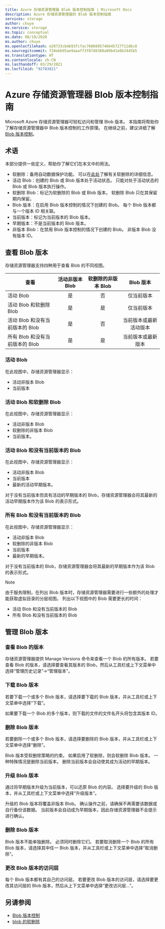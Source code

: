 ```yaml
---
title: Azure 存储资源管理器 Blob 版本控制指南 | Microsoft Docs
description: Azure 存储资源管理器的 Blob 版本控制指南
services: storage
author: chuye
ms.service: storage
ms.topic: conceptual
ms.date: 08/19/2020
ms.author: chuye
ms.openlocfilehash: e20733cb4b93fcfac7606895746645727f12d6c8
ms.sourcegitcommit: f28ebb95ae9aaaff3f87d8388a09b41e0b3445b5
ms.translationtype: HT
ms.contentlocale: zh-CN
ms.lasthandoff: 03/29/2021
ms.locfileid: "92783821"
---
```

# <a name="azure-storage-explorer-blob-versioning-guide"></a>Azure 存储资源管理器 Blob 版本控制指南

Microsoft Azure 存储资源管理器可轻松访问和管理 Blob 版本。 本指南将帮助你了解存储资源管理器中 Blob 版本控制的工作原理。 在继续之前，建议详细了解 [Blob 版本控制](../blobs/versioning-overview.md)。

## <a name="terminology"></a>术语

本部分提供一些定义，帮助你了解它们在本文中的用法。

- 软删除：备用自动数据保护功能。 可以在[此处](../blobs/soft-delete-blob-overview.md)了解有关软删除的详细信息。
- 活动 Blob：创建的 Blob 或 Blob 版本处于活动状态。 只能对处于活动状态的 Blob 或 Blob 版本执行操作。
- 软删除 Blob：标记为软删除的 Blob 或 Blob 版本。 软删除 Blob 只在其保留期内保留。
- Blob 版本：在启用 Blob 版本控制的情况下创建的 Blob。 每个 Blob 版本都与一个版本 ID 相关联。
- 当前版本：标记为当前版本的 Blob 版本。
- 早期版本：不是当前版本的 Blob 版本。
- 非版本 Blob：在禁用 Blob 版本控制的情况下创建的 Blob。 非版本 Blob 没有版本 ID。

## <a name="view-blob-versions"></a>查看 Blob 版本

存储资源管理器支持四种用于查看 Blob 的不同视图。

| 查看 | 活动非版本 Blob | 软删除的非版本 Blob | Blob 版本 |
| ---- | :----------: | :-----------: | :------------------: |
| 活动 Blob | 是 | 否 | 仅当前版本 |
| 活动 Blob 和软删除 Blob | 是 | 是 | 仅当前版本 |
| 活动 Blob 和没有当前版本的 Blob | 是 | 否 | 当前版本或最新活动版本 |
| 所有 Blob 和没有当前版本的 Blob | 是 | 是 | 当前版本或最新版本 |

### <a name="active-blobs"></a>活动 Blob

在此视图中，存储资源管理器显示：

- 活动非版本 Blob
- 当前版本

### <a name="active-blobs-and-soft-deleted-blobs"></a>活动 Blob 和软删除 Blob

在此视图中，存储资源管理器显示：

- 活动非版本 Blob
- 软删除的非版本 Blob
- 当前版本。

### <a name="active-blobs-and-blobs-without-current-version"></a>活动 Blob 和没有当前版本的 Blob

在此视图中，存储资源管理器显示：

- 活动非版本 Blob
- 当前版本
- 最新的活动早期版本。 

对于没有当前版本但具有活动的早期版本的 Blob，存储资源管理器会将其最新的活动早期版本作为该 Blob 的表示形式。

### <a name="all-blobs-and-blobs-without-current-version"></a>所有 Blob 和没有当前版本的 Blob

在此视图中，存储资源管理器显示：

- 活动非版本 Blob
- 软删除的非版本 Blob
- 当前版本
- 最新的早期版本。 

对于没有当前版本的 Blob，存储资源管理器会将其最新的早期版本作为该 Blob 的表示形式。

> [!Note]
> 由于服务限制，在列出 Blob 版本时，存储资源管理器需要进行一些额外的处理才能获取虚拟目录的分层视图。 列出以下视图中的 Blob 需要更长的时间：
> 
> - 活动 Blob 和没有当前版本的 Blob
> - 所有 Blob 和没有当前版本的 Blob

## <a name="manage-blob-versions"></a>管理 Blob 版本

### <a name="view-versions-of-a-blob"></a>查看 Blob 的版本

存储资源管理器提供 Manage Versions 命令来查看一个 Blob 的所有版本。 若要查看 Blob 的版本，请选择要查看其版本的 Blob，然后从工具栏或上下文菜单中选择“管理历史记录”&rarr;“管理版本”。

### <a name="download-blob-versions"></a>下载 Blob 版本

若要下载一个或多个 Blob 版本，请选择要下载的 Blob 版本，并从工具栏或上下文菜单中选择“下载”。

如果要下载一个 Blob 的多个版本，则下载的文件的文件名开头将包含其版本 ID。

### <a name="delete-blob-versions"></a>删除 Blob 版本

若要删除一个或多个 Blob 版本，请选择要删除的 Blob 版本，并从工具栏或上下文菜单中选择“删除”。

Blob 版本受软删除策略的约束。 如果启用了软删除，则会软删除 Blob 版本。 一种特殊情况是删除当前版本。 删除当前版本会自动使其成为活动的早期版本。

### <a name="promote-blob-version"></a>升级 Blob 版本

通过将早期版本升级为当前版本，可以还原 Blob 的内容。 选择要升级的 Blob 版本，并从工具栏或上下文菜单中选择“升级版本”。

升级的 Blob 版本将覆盖非版本 Blob。 确认操作之前，请确保不再需要该数据或自行备份该数据。 当前版本会自动成为早期版本，因此存储资源管理器不会提示进行确认。

### <a name="undelete-blob-version"></a>删除 Blob 版本

Blob 版本不能单独删除。 必须同时删除它们。 若要取消删除一个 Blob 的所有 Blob 版本，请选择其中任一 Blob 版本，并从工具栏或上下文菜单中选择“取消删除”。

### <a name="change-access-tier-of-blob-versions"></a>更改 Blob 版本的访问层

每个 Blob 版本都有其自己的访问层。 若要更改 Blob 版本的访问层，请选择要更改其访问层的 Blob 版本，然后从上下文菜单中选择“更改访问层…”。

## <a name="see-also"></a>另请参阅

* [Blob 版本控制](../blobs/versioning-overview.md)
* [blob 的软删除](../blobs/soft-delete-blob-overview.md)